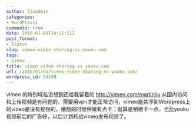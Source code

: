 ```yaml
---
author: liuadmin
categories:
- WordPress1
comments: true
date: 2016-01-01T14:21:11Z
post_format:
- Status
slug: vimeo-video-sharing-vs-youku-com
tags:
- vimeo
title: vimeo video sharing vs youku.com
url: /2016/01/01/vimeo-video-sharing-vs-youku-com/
wordpress_id: 54109
---
```


vimeo 的特别域名没想到还给我留着的 http://vimeo.com/martinliu 从国内访问和上传视频是有问题的，需要用vpn才能正常访问，vimeo能共享到Wordpress上的video是没有视频的，播放的时候稍微有点卡；就算是稍微卡一点，也比youku视频前后的广告好，以后计划转战vimeo发布视频了。
